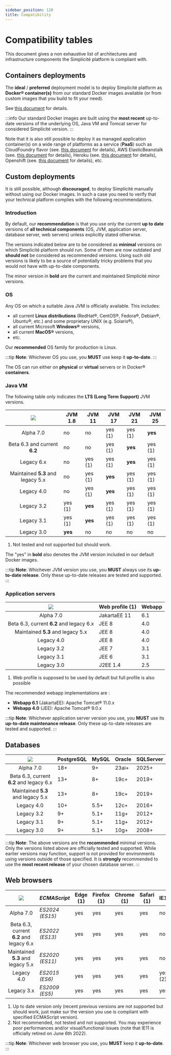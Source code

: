 ```yaml
---
sidebar_position: 120
title: Compatibility
---
```


Compatibility tables
====================

This document gives a non exhaustive list of architectures and infrastructure components the Simplicité platform is compliant with.

Containers deployments
----------------------

The **ideal** / **preferred** deployment model is to deploy Simplicité platform as **Docker&reg; container(s)**
from our standard Docker images available (or from custom images that you build to fit your need).

See [this document](/docs/operation/docker) for details.

:::info
Our standard Docker images are built using the **most recent** up-to-date versions of the underlying OS, Java VM and Tomcat server
for considered Simplicité version.
:::

Note that it is also still possible to deploy it as managed application container(s) on a wide range of platforms as a service (**PaaS**) such as
CloudFoundry flavor (see. [this document](/docs/operation/cloudfoundry) for details),
AWS ElasticBeanstalk (see. [this document](/docs/operation/aws-elasticbeanstalk) for details),
Heroku (see. [this document](/docs/operation/heroku) for details),
Openshift (see. [this document](/docs/operation/openshift) for details),
etc.

Custom deployments
------------------

It is still possible, although **discouraged**, to deploy Simplicité manually without using our Docker images.
In such a case you need to verify that your technical platform complies with the following recommendations.

### Introduction

By default, our **recommendation** is that you use only the current **up to date** versions of **all technical components**
(OS, JVM, application server, database server, web servers) unless explicitly stated otherwise.

The versions indicated below are to be considered as **minimal** versions on which Simplicité platform should run.
Some of them are now outdated and **should not** be considered as recommended versions.
Using such old versions is likely to be a source of potentially tricky problems that you would not have with up-to-date components.

The minor version in **bold** are the current and maintained Simplicité minor versions.

### OS

Any OS on which a suitable Java JVM is officially available. This includes:

- all current **Linux distributions** (RedHat&reg;, CentOS&reg;, Fedora&reg;, Debian&reg;, Ubuntu&reg;, etc.) and some proprietary UNIX (e.g. Solaris&reg;),
- all current Microsoft **Windows&reg;** versions,
- all current **MacOS&reg;** versions,
- etc.

Our **recommended** OS family for production is Linux.

:::tip
**Note**: Whichever OS you use, you **MUST** use keep it **up-to-date**.
:::

The OS can run either on **physical** or **virtual** servers or in Docker&reg; **containers**.

### Java VM

The following table only indicates the **LTS (Long Term Support)** JVM versions.

| ![](https://platform.simplicite.io/logos/logo125.png) | JVM 1.8 | JVM 11  | JVM 17  | JVM 21  | JVM 25  |
|:-----------------------------------------------------:|---------|---------|---------|---------|---------|
| Alpha 7.0                                             | no      | no      | yes (1) | yes (1) | **yes** |
| Beta 6.3 and current **6.2**                          | no      | no      | yes (1) | **yes** | yes (1) |
| Legacy 6.x                                            | no      | yes (1) | yes (1) | **yes** | yes (1) |
| Maintained **5.3** and legacy 5.x                     | no      | yes (1) | **yes** | yes (1) | yes (1) |
| Legacy 4.0                                            | no      | yes (1) | **yes** | yes (1) | yes (1) |
| Legacy 3.2                                            | yes (1) | **yes** | yes (1) | yes (1) | yes (1) |
| Legacy 3.1                                            | yes (1) | **yes** | yes (1) | yes (1) | yes (1) |
| Legacy 3.0                                            | **yes** | no      | no      | no      | no      |

1. Not tested and not supported but should work.

The "yes" in **bold** also denotes the JVM version included in our default Docker images.

:::tip
**Note**: Whichever JVM version you use, you **MUST** always use its **up-to-date release**.
Only these up-to-date releases are tested and supported.
:::

### Application servers

| ![](https://platform.simplicite.io/logos/logo125.png) | Web profile (1) | Webapp |
|:-----------------------------------------------------:|-----------------|--------|
| Alpha 7.0                                             | JakartaEE 11    | 6.1    |
| Beta 6.3, current **6.2** and legacy 6.x              | JEE 8           | 4.0    |
| Maintained **5.3** and legacy 5.x                     | JEE 8           | 4.0    |
| Legacy 4.0                                            | JEE 8           | 4.0    |
| Legacy 3.2                                            | JEE 7           | 3.1    |
| Legacy 3.1                                            | JEE 6           | 3.1    |
| Legacy 3.0                                            | J2EE 1.4        | 2.5    |

1. Web profile is supposed to be used by default but full profile is also possible

The recommended webapp implementations are :

- **Webapp 6.1** (JakartaEE): Apache Tomcat&reg; 11.0.x
- **Webapp 4.0** (JEE): Apache Tomcat&reg; 9.0.x

:::tip
**Note**: Whichever application server version you use, you **MUST** use its  **up-to-date maintenance release**.
Only these up-to-date releases are tested and supported.
:::

Databases
---------

| ![](https://platform.simplicite.io/logos/logo125.png) | PostgreSQL | MySQL | Oracle   | SQLServer |
|:-----------------------------------------------------:|------------|-------|----------|-----------|
| Alpha 7.0                                             | 18+        | 9+    | 23ai+    | 2025+     |
| Beta 6.3, current **6.2** and legacy 6.x              | 13+        | 8+    | 19c+     | 2019+     |
| Maintained **5.3** and legacy 5.x                     | 13+        | 8+    | 19c+     | 2019+     |
| Legacy 4.0                                            | 10+        | 5.5+  | 12c+     | 2016+     |
| Legacy 3.2                                            | 9+         | 5.1+  | 11g+     | 2012+     |
| Legacy 3.1                                            | 9+         | 5.1+  | 11g+     | 2012+     |
| Legacy 3.0                                            | 9+         | 5.1+  | 10g+     | 2008+     |

:::tip
**Note**: The above versions are the **recommended** minimal versions.
Only the versions listed above are officially tested and supported. While earlier versions may function, support is not provided for environments using versions outside of those specified.
It is **strongly** recommended to use the **most recent release** of your chosen database server.
:::

Web browsers
------------

| ![](https://platform.simplicite.io/logos/logo125.png) | _ECMAScript_    | Edge (1) |Firefox (1) | Chrome (1) | Safari (1) | IE11    |
|:-----------------------------------------------------:|-----------------|----------|------------|------------|------------|---------|
| Alpha 7.0                                             | _ES2024 (ES15)_ | yes      | yes        | yes        | yes        | no      |
| Beta 6.3, current **6.2** and legacy 6.x              | _ES2022 (ES13)_ | yes      | yes        | yes        | yes        | no      |
| Maintained **5.3** and legacy 5.x                     | _ES2020 (ES11)_ | yes      | yes        | yes        | yes        | no      |
| Legacy 4.0                                            | _ES2015 (ES6)_  | yes      | yes        | yes        | yes        | yes (2) |
| Legacy 3.x                                            | _ES2009 (ES5)_  | yes      | yes        | yes        | yes        | yes     |

1. Up to date version only (recent previous versions are not supported but should work, just make sur the version you use is compliant with specified ECMAScript version).
2. Not recommended, not tested and not supported. You may experience poor performances and/or visual/functional issues (note that IE11 is officially retired on June 6th 2022).

:::tip
**Note**: Whichever web browser you use, you **MUST** keep it **up-to-date**.
:::